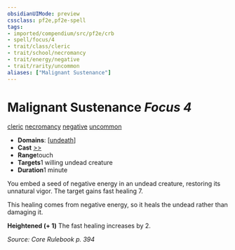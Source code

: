 ```yaml
---
obsidianUIMode: preview
cssclass: pf2e,pf2e-spell
tags:
- imported/compendium/src/pf2e/crb
- spell/focus/4
- trait/class/cleric
- trait/school/necromancy
- trait/energy/negative
- trait/rarity/uncommon
aliases: ["Malignant Sustenance"]
---
```

# Malignant Sustenance *Focus 4*   
[cleric](rules/traits/cleric.md)  [necromancy](necromancy.md)  [negative](negative.md)  [uncommon](uncommon.md)  

- **Domains**: [[undeath](../setting/domains.md#Undeath)]
- **Cast** [>>](chapter-9-playing-the-game.md#Actions "Two-Action") 
- **Range**touch
- **Targets**1 willing undead creature
- **Duration**1 minute

You embed a seed of negative energy in an undead creature, restoring its unnatural vigor. The target gains fast healing 7.

This healing comes from negative energy, so it heals the undead rather than damaging it.

**Heightened (+ 1)** The fast healing increases by 2.

*Source: Core Rulebook p. 394*